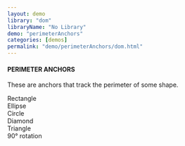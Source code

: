 ```yaml
---
layout: demo
library: "dom"
libraryName: "No Library"
demo: "perimeterAnchors"
categories: [demos]
permalink: "demo/perimeterAnchors/dom.html"
---
```

<div class="explanation">
	<h4>PERIMETER ANCHORS</h4>
	<p>These are anchors that track the perimeter of some shape.</p>
</div>
<div class="demo perimeter-demo" id="perimeter-demo">
	<div class="shape" data-shape="Rectangle">Rectangle</div>
	<div class="shape" data-shape="Ellipse">Ellipse</div>
	<div class="shape" data-shape="Circle">Circle</div>
	<div class="shape" data-shape="Diamond">Diamond</div>
	<div class="shape" data-shape="Triangle" style="left:700px;top:380px;">Triangle</div>
	<div class="shape _90" data-shape="Triangle" data-rotation="90" style="left:60px;top:500px;">90&#176; rotation</div>                  
</div>  
